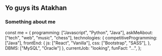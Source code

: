 ## Yo guys its Atakhan



### Something about me
const me = {
  programming: ["Javascript", "Python", "Java"],
  askMeAbout: ["tech", "web", "music", "chess"],
  technologies: {
    competitiveProgramming: ["Java"],
    frontEnd: {
      js: ["React", "Vanilla"],
      css: ["Bootstrap", "SASS"],
    },
    DBMS: ["MySQL", "Oracle"]
  },
  currentJob: "looking",
  funFact: "...",
};


